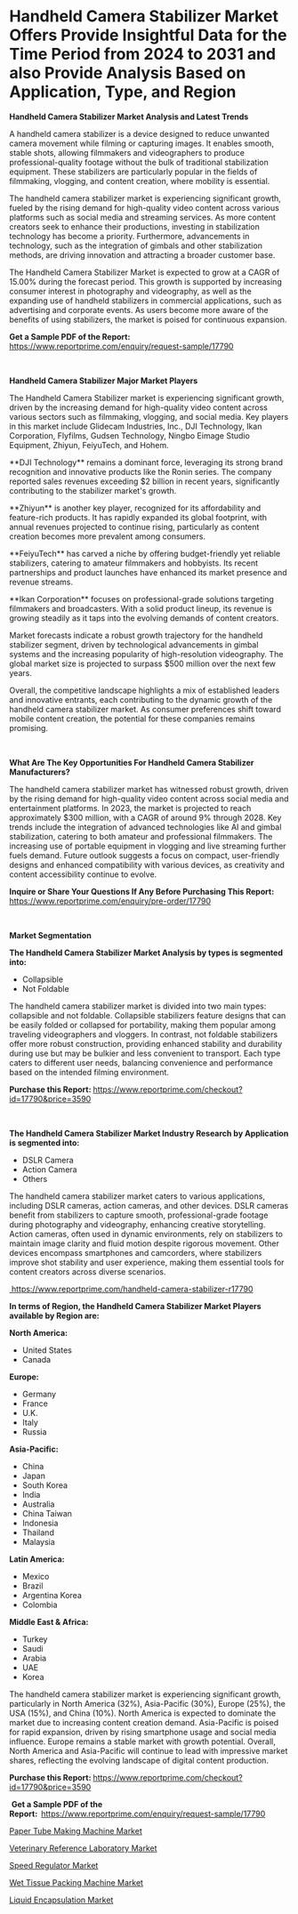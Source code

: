 <p><h1>Handheld Camera Stabilizer Market Offers Provide Insightful Data for the Time Period from 2024 to 2031 and also Provide Analysis Based on Application, Type, and Region</h1></p><p><strong>Handheld Camera Stabilizer Market Analysis and Latest Trends</strong></p>
<p><p>A handheld camera stabilizer is a device designed to reduce unwanted camera movement while filming or capturing images. It enables smooth, stable shots, allowing filmmakers and videographers to produce professional-quality footage without the bulk of traditional stabilization equipment. These stabilizers are particularly popular in the fields of filmmaking, vlogging, and content creation, where mobility is essential.</p><p>The handheld camera stabilizer market is experiencing significant growth, fueled by the rising demand for high-quality video content across various platforms such as social media and streaming services. As more content creators seek to enhance their productions, investing in stabilization technology has become a priority. Furthermore, advancements in technology, such as the integration of gimbals and other stabilization methods, are driving innovation and attracting a broader customer base.</p><p>The Handheld Camera Stabilizer Market is expected to grow at a CAGR of 15.00% during the forecast period. This growth is supported by increasing consumer interest in photography and videography, as well as the expanding use of handheld stabilizers in commercial applications, such as advertising and corporate events. As users become more aware of the benefits of using stabilizers, the market is poised for continuous expansion.</p></p>
<p><strong>Get a Sample PDF of the Report:&nbsp;</strong> <a href="https://www.reportprime.com/enquiry/request-sample/17790?utm_campaign=101&utm_medium=2&utm_source=Github&utm_content=ia&utm_term=20112024&utm_id=handheld-camera-stabilizer">https://www.reportprime.com/enquiry/request-sample/17790</a></p>
<p>&nbsp;</p>
<p><strong>Handheld Camera Stabilizer Major Market Players</strong></p>
<p><p>The Handheld Camera Stabilizer market is experiencing significant growth, driven by the increasing demand for high-quality video content across various sectors such as filmmaking, vlogging, and social media. Key players in this market include Glidecam Industries, Inc., DJI Technology, Ikan Corporation, Flyfilms, Gudsen Technology, Ningbo Eimage Studio Equipment, Zhiyun, FeiyuTech, and Hohem.</p><p>**DJI Technology** remains a dominant force, leveraging its strong brand recognition and innovative products like the Ronin series. The company reported sales revenues exceeding $2 billion in recent years, significantly contributing to the stabilizer market's growth.</p><p>**Zhiyun** is another key player, recognized for its affordability and feature-rich products. It has rapidly expanded its global footprint, with annual revenues projected to continue rising, particularly as content creation becomes more prevalent among consumers. </p><p>**FeiyuTech** has carved a niche by offering budget-friendly yet reliable stabilizers, catering to amateur filmmakers and hobbyists. Its recent partnerships and product launches have enhanced its market presence and revenue streams.</p><p>**Ikan Corporation** focuses on professional-grade solutions targeting filmmakers and broadcasters. With a solid product lineup, its revenue is growing steadily as it taps into the evolving demands of content creators.</p><p>Market forecasts indicate a robust growth trajectory for the handheld stabilizer segment, driven by technological advancements in gimbal systems and the increasing popularity of high-resolution videography. The global market size is projected to surpass $500 million over the next few years.</p><p>Overall, the competitive landscape highlights a mix of established leaders and innovative entrants, each contributing to the dynamic growth of the handheld camera stabilizer market. As consumer preferences shift toward mobile content creation, the potential for these companies remains promising.</p></p>
<p>&nbsp;</p>
<p><strong>What Are The Key Opportunities For Handheld Camera Stabilizer Manufacturers?</strong></p>
<p><p>The handheld camera stabilizer market has witnessed robust growth, driven by the rising demand for high-quality video content across social media and entertainment platforms. In 2023, the market is projected to reach approximately $300 million, with a CAGR of around 9% through 2028. Key trends include the integration of advanced technologies like AI and gimbal stabilization, catering to both amateur and professional filmmakers. The increasing use of portable equipment in vlogging and live streaming further fuels demand. Future outlook suggests a focus on compact, user-friendly designs and enhanced compatibility with various devices, as creativity and content accessibility continue to evolve.</p></p>
<p><strong>Inquire or Share Your Questions If Any Before Purchasing This Report:</strong> <a href="https://www.reportprime.com/enquiry/pre-order/17790?utm_campaign=101&utm_medium=2&utm_source=Github&utm_content=ia&utm_term=20112024&utm_id=handheld-camera-stabilizer">https://www.reportprime.com/enquiry/pre-order/17790</a></p>
<p>&nbsp;</p>
<p><strong>Market Segmentation</strong></p>
<p><strong>The Handheld Camera Stabilizer Market Analysis by types is segmented into:</strong></p>
<p><ul><li>Collapsible</li><li>Not Foldable</li></ul></p>
<p><p>The handheld camera stabilizer market is divided into two main types: collapsible and not foldable. Collapsible stabilizers feature designs that can be easily folded or collapsed for portability, making them popular among traveling videographers and vloggers. In contrast, not foldable stabilizers offer more robust construction, providing enhanced stability and durability during use but may be bulkier and less convenient to transport. Each type caters to different user needs, balancing convenience and performance based on the intended filming environment.</p></p>
<p><strong>Purchase this Report:&nbsp;</strong><a href="https://www.reportprime.com/checkout?id=17790&price=3590&utm_campaign=101&utm_medium=2&utm_source=Github&utm_content=ia&utm_term=20112024&utm_id=handheld-camera-stabilizer">https://www.reportprime.com/checkout?id=17790&price=3590</a></p>
<p>&nbsp;</p>
<p><strong>The Handheld Camera Stabilizer Market Industry Research by Application is segmented into:</strong></p>
<p><ul><li>DSLR Camera</li><li>Action Camera</li><li>Others</li></ul></p>
<p><p>The handheld camera stabilizer market caters to various applications, including DSLR cameras, action cameras, and other devices. DSLR cameras benefit from stabilizers to capture smooth, professional-grade footage during photography and videography, enhancing creative storytelling. Action cameras, often used in dynamic environments, rely on stabilizers to maintain image clarity and fluid motion despite rigorous movement. Other devices encompass smartphones and camcorders, where stabilizers improve shot stability and user experience, making them essential tools for content creators across diverse scenarios.</p></p>
<p><a href="https://www.reportprime.com/handheld-camera-stabilizer-r17790?utm_campaign=101&utm_medium=2&utm_source=Github&utm_content=ia&utm_term=20112024&utm_id=handheld-camera-stabilizer">&nbsp;https://www.reportprime.com/handheld-camera-stabilizer-r17790</a></p>
<p><strong>In terms of Region, the Handheld Camera Stabilizer Market Players available by Region are:</strong></p>
<p>
    <p> <strong> North America: </strong>
        <ul>
            <li>United States</li>
            <li>Canada</li>
        </ul>
        </p> 
    <p> <strong> Europe: </strong>
        <ul>
            <li>Germany</li>
            <li>France</li>
            <li>U.K.</li>
            <li>Italy</li>
            <li>Russia</li>
        </ul>
        </p> 
    <p> <strong> Asia-Pacific: </strong>
        <ul>
            <li>China</li>
            <li>Japan</li>
            <li>South Korea</li>
            <li>India</li>
            <li>Australia</li>
            <li>China Taiwan</li>
            <li>Indonesia</li>
            <li>Thailand</li>
            <li>Malaysia</li>
        </ul>
        </p> 
    <p> <strong> Latin America: </strong>
        <ul>
            <li>Mexico</li>
            <li>Brazil</li>
            <li>Argentina Korea</li>
            <li>Colombia</li>
        </ul>
        </p> 
    <p> <strong> Middle East & Africa: </strong>
        <ul>
            <li>Turkey</li>
            <li>Saudi</li>
            <li>Arabia</li>
            <li>UAE</li>
            <li>Korea</li>
        </ul>
    </p>
    </p>
<p><p>The handheld camera stabilizer market is experiencing significant growth, particularly in North America (32%), Asia-Pacific (30%), Europe (25%), the USA (15%), and China (10%). North America is expected to dominate the market due to increasing content creation demand. Asia-Pacific is poised for rapid expansion, driven by rising smartphone usage and social media influence. Europe remains a stable market with growth potential. Overall, North America and Asia-Pacific will continue to lead with impressive market shares, reflecting the evolving landscape of digital content production.</p></p>
<p><strong>Purchase this Report: </strong><a href="https://www.reportprime.com/checkout?id=17790&price=3590&utm_campaign=101&utm_medium=2&utm_source=Github&utm_content=ia&utm_term=20112024&utm_id=handheld-camera-stabilizer">https://www.reportprime.com/checkout?id=17790&price=3590</a></p>
<p>&nbsp;<strong>Get a Sample PDF of the Report:&nbsp;&nbsp;</strong><a href="https://www.reportprime.com/enquiry/request-sample/17790?utm_campaign=101&utm_medium=2&utm_source=Github&utm_content=ia&utm_term=20112024&utm_id=handheld-camera-stabilizer">https://www.reportprime.com/enquiry/request-sample/17790</a></p>
<p><strong></strong></p>
<p><p><a href="https://www.linkedin.com/pulse/global-paper-tube-making-machine-market-trends-forecasts-mfnue?utm_campaign=101&utm_medium=2&utm_source=Github&utm_content=ia&utm_term=20112024&utm_id=handheld-camera-stabilizer">Paper Tube Making Machine Market</a></p><p><a href="https://issuu.com/reportprime-2/docs/veterinary-reference-laboratory-mar_968dbbc8486e66?utm_campaign=101&utm_medium=2&utm_source=Github&utm_content=ia&utm_term=20112024&utm_id=handheld-camera-stabilizer">Veterinary Reference Laboratory Market</a></p><p><a href="https://www.linkedin.com/pulse/speed-regulator-landscape-product-spectrum-market-trajectories-b21we?utm_campaign=101&utm_medium=2&utm_source=Github&utm_content=ia&utm_term=20112024&utm_id=handheld-camera-stabilizer">Speed Regulator Market</a></p><p><a href="https://www.linkedin.com/pulse/global-wet-tissue-packing-machine-market-trends-innovations-1aboe?utm_campaign=101&utm_medium=2&utm_source=Github&utm_content=ia&utm_term=20112024&utm_id=handheld-camera-stabilizer">Wet Tissue Packing Machine Market</a></p><p><a href="https://issuu.com/reportprime-2/docs/liquid-encapsulation-market-size-20_6ceb2807a07f50?utm_campaign=101&utm_medium=2&utm_source=Github&utm_content=ia&utm_term=20112024&utm_id=handheld-camera-stabilizer">Liquid Encapsulation Market</a></p></p>